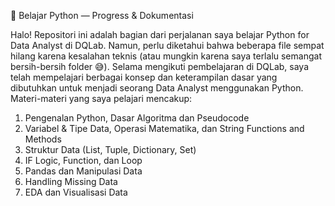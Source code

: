 🐍 Belajar Python — Progress & Dokumentasi

Halo! Repositori ini adalah bagian dari perjalanan saya belajar Python for Data Analyst di DQLab. Namun, perlu diketahui bahwa beberapa file sempat hilang karena kesalahan teknis (atau mungkin karena saya terlalu semangat bersih-bersih folder 😅).
Selama mengikuti pembelajaran di DQLab, saya telah mempelajari berbagai konsep dan keterampilan dasar yang dibutuhkan untuk menjadi seorang Data Analyst menggunakan Python. Materi-materi yang saya pelajari mencakup:
1. Pengenalan Python, Dasar Algoritma dan Pseudocode
2. Variabel & Tipe Data, Operasi Matematika, dan String Functions and Methods
3. Struktur Data (List, Tuple, Dictionary, Set)
4. IF Logic, Function, dan Loop
5. Pandas dan Manipulasi Data
6. Handling Missing Data
7. EDA dan Visualisasi Data
